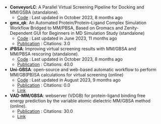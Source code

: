 - **ConveyorLC**: A Parallel Virtual Screening Pipeline for Docking and MM/GSBA (standalone).
	- [Code](https://github.com/XiaohuaZhangLLNL/conveyorlc) : Last updated in October 2023, 8 months ago
- **gmx_qk**: An Automated Protein/Protein–Ligand Complex Simulation Workflow Bridged to MM/PBSA, Based on Gromacs and Zenity-Dependent GUI for Beginners in MD Simulation Study (standalone)
	- [Code](https://github.com/harry-maan/gmx_qk) : Last updated in June 2023, 11 months ago
	- [Publication](https://doi.org/10.1021/acs.jcim.3c00341) : Citations: 3.0
- **iPBSA**: Improving virtual screening results with MM/GBSA and MM/PBSA rescoring (standalone).
	- [Code](https://github.com/sahakyanhk/iPBSA) : Last updated in October 2023, 8 months ago
	- [Publication](https://doi.org/10.1007/s10822-021-00389-3) : Citations: 40.0
- **Uni-GBSA**: open-source and web-based automatic workflow to perform MM/GB(PB)SA calculations for virtual screening (online)
	- [Code](https://github.com/dptech-corp/Uni-GBSA) : Last updated in August 2023, 9 months ago
	- [Publication](https://doi.org/10.1093/bib/bbad218/7199492) : Citations: 0.0
	- [Link](https://labs.dp.tech/projects/uni-gbsa/)
- **VAD-MM/GBSA**: webserver (VDGB) for protein-ligand binding free energy prediction by the variable atomic dielectric MM/GBSA method (online).
	- [Publication](https://doi.org/10.1021/acs.jcim.1c00091) : Citations: 30.0
	- [Link](http://cadd.zju.edu.cn/vdgb)
